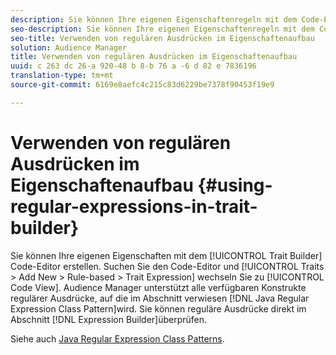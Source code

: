```yaml
---
description: Sie können Ihre eigenen Eigenschaftenregeln mit dem Code-Editor von Eigenschaften erstellen. Suchen Sie den Code-Editor in Eigenschaften > Neu hinzufügen > Regelbasiert > Eigenschaften-Ausdruck und wechseln Sie zur Codeansicht. Audience Manager unterstützt alle verfügbaren Konstrukte regulärer Ausdrücke, auf die im Muster für reguläre Ausdrücke von Java verwiesen wird. Sie können reguläre Ausdrücke direkt im Expression Builder überprüfen.
seo-description: Sie können Ihre eigenen Eigenschaftenregeln mit dem Code-Editor von Eigenschaften erstellen. Suchen Sie den Code-Editor in Eigenschaften > Neu hinzufügen > Regelbasiert > Eigenschaften-Ausdruck und wechseln Sie zur Codeansicht. Audience Manager unterstützt alle verfügbaren Konstrukte regulärer Ausdrücke, auf die im Muster für reguläre Ausdrücke von Java verwiesen wird. Sie können reguläre Ausdrücke direkt im Expression Builder überprüfen.
seo-title: Verwenden von regulären Ausdrücken im Eigenschaftenaufbau
solution: Audience Manager
title: Verwenden von regulären Ausdrücken im Eigenschaftenaufbau
uuid: c 263 dc 26-a 920-48 b 8-b 76 a -6 d 82 e 7836196
translation-type: tm+mt
source-git-commit: 6169e8aefc4c215c83d6229be7378f90453f19e9

---
```



# Verwenden von regulären Ausdrücken im Eigenschaftenaufbau {#using-regular-expressions-in-trait-builder}

Sie können Ihre eigenen Eigenschaften mit dem [!UICONTROL Trait Builder] Code-Editor erstellen. Suchen Sie den Code-Editor und [!UICONTROL Traits > Add New > Rule-based > Trait Expression] wechseln Sie zu [!UICONTROL Code View]. Audience Manager unterstützt alle verfügbaren Konstrukte regulärer Ausdrücke, auf die im Abschnitt verwiesen [!DNL Java Regular Expression Class Pattern]wird. Sie können reguläre Ausdrücke direkt im Abschnitt [!DNL Expression Builder]überprüfen.

Siehe auch [Java Regular Expression Class Patterns](https://docs.oracle.com/javase/7/docs/api/java/util/regex/Pattern.html).